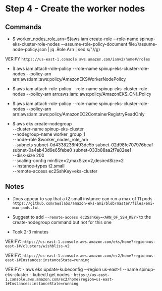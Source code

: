 # Step 4 - Create the worker nodes

## Commands

- $ worker_nodes_role_arn=$(aws iam create-role --role-name spinup-eks-cluster-role-nodes --assume-role-policy-document file://assume-node-policy.json | jq .Role.Arn | sed s/\"//g)

VERIFY `https://us-east-1.console.aws.amazon.com/iamv2/home#/roles`

- $ aws iam attach-role-policy --role-name spinup-eks-cluster-role-nodes --policy-arn arn:aws:iam::aws:policy/AmazonEKSWorkerNodePolicy
- $ aws iam attach-role-policy --role-name spinup-eks-cluster-role-nodes --policy-arn arn:aws:iam::aws:policy/AmazonEKS_CNI_Policy
- $ aws iam attach-role-policy --role-name spinup-eks-cluster-role-nodes --policy-arn arn:aws:iam::aws:policy/AmazonEC2ContainerRegistryReadOnly

- $ aws eks create-nodegroup \
--cluster-name spinup-eks-cluster \
--nodegroup-name worker_group_1 \
--node-role $worker_nodes_role_arn \
--subnets subnet-0d4338236f493de5b subnet-02d98fc707976beaf subnet-0a4ab43d9e65febe0 subnet-033b88aa2f7e82ee1 \
--disk-size 200 \
--scaling-config minSize=2,maxSize=2,desiredSize=2 \
--instance-types t2.small \
--remote-access ec2SshKey=eks-cluster

## Notes

- Docs appear to say that a t2.small instance can run a max of 11 pods `https://github.com/awslabs/amazon-eks-ami/blob/master/files/eni-max-pods.txt`

- Suggest to add `--remote-access ec2SshKey=<ARN_OF_SSH_KEY>` to the create-nodegroup command but not for this one

- Took 2-3 minutes

VERIFY: `https://us-east-1.console.aws.amazon.com/eks/home?region=us-east-1#/clusters/wishbliss-v2`

VERIFY: `https://us-east-1.console.aws.amazon.com/ec2/home?region=us-east-1#Instances:instanceState=running`

VERIFY:
    - aws eks update-kubeconfig --region us-east-1 --name spinup-eks-cluster
    - kubectl get nodes
    - `https://us-east-1.console.aws.amazon.com/ec2/home?region=us-east-1#Instances:instanceState=running`

